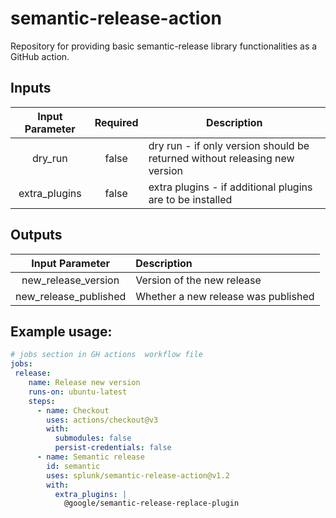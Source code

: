 # semantic-release-action
Repository for providing basic semantic-release library functionalities as a GitHub action.

## Inputs
| Input Parameter  | Required | Description                                                                |
|:----------------:|:--------:|----------------------------------------------------------------------------|
|     dry_run      |  false   | dry run - if only version should be returned without releasing new version |
|   extra_plugins  |  false   | extra plugins - if additional plugins are to be installed                  |

## Outputs
|       Input Parameter       | Description                                                    |
|:---------------------------:|:---------------------------------------------------------------|
|     new_release_version     | Version of the new release                                     |
|    new_release_published    | Whether a new release was published                            |                                                                       

## Example usage:

```yaml
# jobs section in GH actions  workflow file
jobs:
 release:
    name: Release new version
    runs-on: ubuntu-latest
    steps:
      - name: Checkout
        uses: actions/checkout@v3
        with:
          submodules: false
          persist-credentials: false
      - name: Semantic release
        id: semantic
        uses: splunk/semantic-release-action@v1.2
        with:
          extra_plugins: |
            @google/semantic-release-replace-plugin
```
